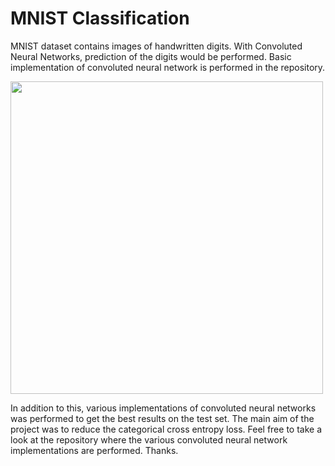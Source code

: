 # MNIST Classification
MNIST dataset contains images of handwritten digits. With Convoluted Neural Networks, prediction of the digits would be performed. Basic implementation of convoluted neural network is performed in the repository.  

<img src = "https://github.com/suhasmaddali/GIF-files/blob/main/mnist_gif.gif" width = 500 />

In addition to this, various implementations of convoluted neural networks was performed to get the best results on the test set. The main aim of the project was to reduce the categorical cross entropy loss. Feel free to take a look at the repository where the various convoluted neural network implementations are performed. Thanks. 
